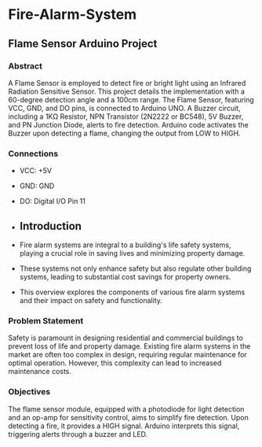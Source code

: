 # Fire-Alarm-System
## Flame Sensor Arduino Project

### Abstract

A Flame Sensor is employed to detect fire or bright light using an Infrared Radiation Sensitive Sensor. This project details the implementation with a 60-degree detection angle and a 100cm range. The Flame Sensor, featuring VCC, GND, and DO pins, is connected to Arduino UNO. A Buzzer circuit, including a 1KΩ Resistor, NPN Transistor (2N2222 or BC548), 5V Buzzer, and PN Junction Diode, alerts to fire detection. Arduino code activates the Buzzer upon detecting a flame, changing the output from LOW to HIGH.

### Connections

- VCC: +5V
- GND: GND
- DO: Digital I/O Pin 11
- ## Introduction

- Fire alarm systems are integral to a building's life safety systems, playing a crucial role in saving lives and minimizing property damage.
- These systems not only enhance safety but also regulate other building systems, leading to substantial cost savings for property owners.
- This overview explores the components of various fire alarm systems and their impact on safety and functionality.

### Problem Statement

Safety is paramount in designing residential and commercial buildings to prevent loss of life and property damage. Existing fire alarm systems in the market are often too complex in design, requiring regular maintenance for optimal operation. However, this complexity can lead to increased maintenance costs.

### Objectives

The flame sensor module, equipped with a photodiode for light detection and an op-amp for sensitivity control, aims to simplify fire detection. Upon detecting a fire, it provides a HIGH signal. Arduino interprets this signal, triggering alerts through a buzzer and LED.

